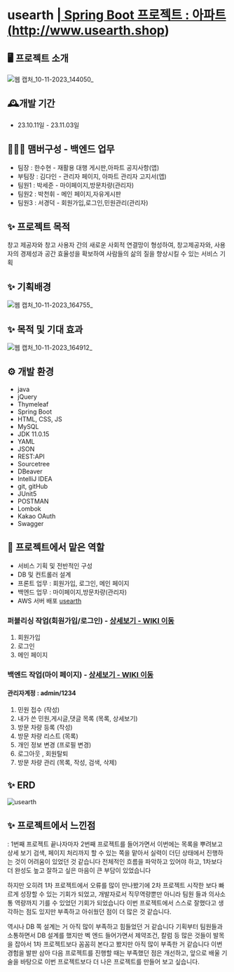
# usearth |<a href="http://www.usearth.shop/"> Spring Boot 프로젝트 : 아파트 (http://www.usearth.shop)</a>

## 🖥️ 프로젝트 소개
![웹 캡처_10-11-2023_144050_](https://github.com/sejun12/usearth/assets/142221965/9fbcf968-3553-47cf-9ca4-ce6518cfe13d)


## 🕰️개발 기간
* 23.10.11일 - 23.11.03일

## 🧑‍🤝‍🧑 맴버구성 - 백엔드 업무
 - 팀장  : 한수현 - 재활용 대행 게시판,아파트 공지사항(앱)
 - 부팀장 : 김다인 - 관리자 페이지, 아파트 관리자 고지서(앱)
 - 팀원1 : 박세준 - 마이페이지,방문차량(관리자)
 - 팀원2 : 박천휘 - 메인 페이지,자유게시판
 - 팀원3 : 서경덕 - 회원가입,로그인,민원관리(관리자)

 
 
 ## ✨ 프로젝트 목적 
 창고 제공자와 창고 사용자 간의 새로운 사회적 연결망이 형성하여, 창고제공자와, 사용자의 경제성과 공간 효율성을 확보하여 사람들의 삶의 질을 향상시킬 수 있는 서비스 기획
 
 ## ✨ 기획배경
![웹 캡처_10-11-2023_164755_](https://github.com/sejun12/usearth/assets/142221965/714cceea-cc77-4c3f-8623-b5b16b50d0ca)


 ## ✨ 목적 및 기대 효과
![웹 캡처_10-11-2023_164912_](https://github.com/sejun12/usearth/assets/142221965/82b7bd2b-4101-4e1a-8ffd-b88e7c4d925e)


## ⚙️ 개발 환경
- java
- jQuery
- Thymeleaf
- Spring Boot
- HTML, CSS, JS
- MySQL
- JDK 11.0.15
- YAML
- JSON
- REST:API
- Sourcetree
- DBeaver
- IntelliJ IDEA
- git, gitHub
- JUnit5
- POSTMAN
- Lombok
- Kakao OAuth
- Swagger 

 ## 📌 프로젝트에서 맡은 역할 
- 서비스 기획 및 전반적인 구성
- DB 및 컨트롤러 설계 
- 프론트 업무 : 회원가입, 로그인, 메인 페이지
- 백엔드 업무 : 마이페이지,방문차량(관리자)
- AWS 서버 배포 <a href="http://www.usearth.shop/">usearth</a>

### 퍼블리싱 작업(회원가입/로그인) - <a href="https://github.com/code-hyun/JimCarry/wiki/맡은-기능-소개--(퍼블리싱)" > 상세보기 - WIKI 이동</a>
 1. 회원가입 <br>
 2. 로그인 <br>
 3. 메인 페이지 <br>

### 백엔드 작업(마이 페이지) - <a href="https://github.com/code-hyun/JimCarry/wiki/맡은-기능-소개-(백엔드)" >상세보기 - WIKI 이동</a>
#### 관리자계정 : admin/1234
 1. 민원 접수 (작성) <br>
 2. 내가 쓴 민원,게시글,댓글 목록 (목록, 상세보기)<br>
 3. 방문 차량 등록 (작성)<br>
 4. 방문 차량 리스트 (목록)<br>
 5. 개인 정보 변경 (프로필 변경)<br>
 6. 로그아웃 , 회원탈퇴
 7. 방문 차량 관리 (목록, 작성, 검색, 삭제)<br>

## ✨ ERD
![usearth](https://github.com/sejun12/usearth/assets/142221965/73c18ac8-f005-4e4e-aeea-1de79250029b)

## ✨ 프로젝트에서 느낀점
: 1번째 프로젝트 끝나자마자 2번째 프로젝트를 들어가면서 이번에는 목록을 뿌려보고 상세 보기 검색, 페이지 처리까지 할 수 있는 쪽을 맡아서 실력이 더딘 상태에서 진행하는 것이 어려움이 있었던 것 같습니다 전체적인 흐름을 파악하고 있어야 하고, 1차보다 더 완성도 높고 잘하고 싶은 마음이 큰 부담이 있었습니다

하지만 오히려 1차 프로젝트에서 오류를 많이 만나봤기에 2차 프로젝트 시작한 보다 빠르게 성장할 수 있는 기회가 되었고, 개발자로서 직무역량뿐만 아니라 팀원 들과 의사소통 역량까지 기를 수 있었던 기회가 되었습니다 
이번 프로젝트에서 스스로 잘했다고 생각하는 점도 있지만 부족하고 아쉬웠던 점이 더 많은 것 같습니다.

역시나 DB 쪽 설계는 거 아직 많이 부족하고 힘들었던 거 같습니다 기획부터 팀원들과 소통하면서 DB 설계를 했지만 벡 엔드 들어가면서 제약조건, 칼럼 등 많은 것들이 발목을 잡아서 1차 프로젝트보다 꼼꼼히 본다고 봤지만 아직 많이 부족한 거 같습니다
이번 경험을 발판 삼아 다음 프로젝트를 진행할 때는 부족했던 점은 개선하고, 앞으로 배울 기술을 바탕으로 이번 프로젝트보다 더 나은 프로젝트를 만들어 보고 싶습니다. 
